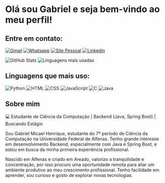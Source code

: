 # Olá sou Gabriel e seja bem-vindo ao meu perfil!

## Entre em contato:
[![Gmail](https://img.shields.io/badge/Gmail-D14836?style=for-the-badge&logo=gmail&logoColor=white)](maito:gabrielmicaelhenrique@gmail.com)
[![Whatsapp](https://img.shields.io/badge/WhatsApp-25D366?style=for-the-badge&logo=whatsapp&logoColor=white)](https://wa.me/+5535997569858)
[![Site Pessoal](https://img.shields.io/badge/website-000000?style=for-the-badge&logo=About.me&logoColor=white)](https://gabriel-micael.github.io)
[![Linkedin](https://img.shields.io/badge/LinkedIn-0077B5?style=for-the-badge&logo=linkedin&logoColor=white)](https://www.linkedin.com/in/gabriel-micael-0566a6161/)

<div class="stats">
        <img src="https://github-readme-stats.vercel.app/api?username=Gabriel-Micael&show_icons=true&theme=dark" alt="GitHub Stats">
        <img src="https://github-readme-stats.vercel.app/api/top-langs/?username=Gabriel-Micael&layout=compact&theme=dark" alt="Linguagens mais usadas">
        <!--img src="https://github-readme-streak-stats.herokuapp.com/?user=Gabriel-Micael&theme=dark" alt="Streak de Contribuições"!-->
</div>

## Linguagens que mais uso:
![Python](https://img.shields.io/badge/Python-3776AB?style=for-the-badge&logo=python&logoColor=white)
![HTML](https://img.shields.io/badge/HTML-239120?style=for-the-badge&logo=html5&logoColor=white)
![CSS](https://img.shields.io/badge/CSS-239120?&style=for-the-badge&logo=css3&logoColor=white)
![JavaScript](https://img.shields.io/badge/JavaScript-F7DF1E?style=for-the-badge&logo=javascript&logoColor=black)
![C](https://img.shields.io/badge/C-00599C?style=for-the-badge&logo=c&logoColor=white)
![Java](https://img.shields.io/badge/Java-ED8B00?style=for-the-badge&logo=openjdk&logoColor=white)

## Sobre mim

💻 Estudante de Ciência da Computação | Backend (Java, Spring Boot) | Buscando Estágio 

Sou Gabriel Micael Henrique, estudante do 7º período de Ciência da Computação na Universidade Federal de Alfenas. Tenho grande interesse em desenvolvimento Backend, especialmente com Java e Spring Boot, e estou em busca da minha primeira experiência profissional. 

Nascido em Alfenas e criado em Areado, valorizo a tranquilidade e concentração, por isso procuro uma oportunidade remota para aliar um ambiente produtivo ao meu crescimento profissional. Tenho facilidade em aprender, sou curioso e gosto de explorar novas tecnologias.
